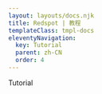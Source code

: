 ```yaml
---
layout: layouts/docs.njk
title: Redspot | 教程 
templateClass: tmpl-docs
eleventyNavigation:
  key: Tutorial
  parent: zh-CN
  order: 4
---
```


Tutorial